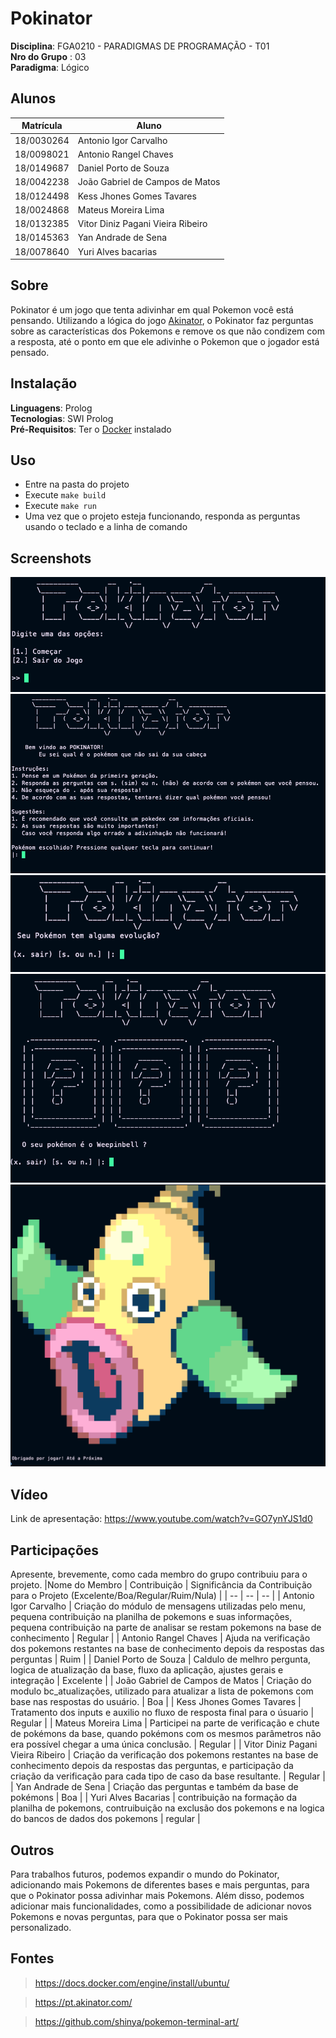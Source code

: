 # Pokinator





**Disciplina**: FGA0210 - PARADIGMAS DE PROGRAMAÇÃO - T01 <br>
**Nro do Grupo** : 03<br>
**Paradigma**: Lógico<br>

## Alunos
| Matrícula | Aluno |
| :-: | -- |
|18/0030264|Antonio Igor Carvalho|
|18/0098021|Antonio Rangel Chaves|
|18/0149687|Daniel Porto de Souza|
|18/0042238|João Gabriel de Campos de Matos|
|18/0124498|Kess Jhones Gomes Tavares|
|18/0024868|Mateus Moreira Lima|
|18/0132385|Vitor Diniz Pagani Vieira Ribeiro|
|18/0145363|Yan Andrade de Sena|
|18/0078640|Yuri Alves bacarias|

## Sobre 

Pokinator é um jogo que tenta adivinhar em qual Pokemon você está pensando. Utilizando a lógica do jogo [Akinator](https://pt.akinator.com/), o Pokinator faz perguntas sobre as características dos Pokemons e remove os que não condizem com a resposta, até o ponto em que ele adivinhe o Pokemon que o jogador está pensado. 


## Instalação 
**Linguagens**: Prolog<br>
**Tecnologias**: SWI Prolog<br>
**Pré-Requisitos**: Ter o [Docker](https://docs.docker.com/engine/install/ubuntu/) instalado

## Uso 
- Entre na pasta do projeto
- Execute ```make build```
- Execute ```make run```
- Uma vez que o projeto esteja funcionando, responda as perguntas usando o teclado e a linha de comando

## Screenshots

![comeco](./assets/comeco.png)
![comeco2](./assets/comeco2.png)
![pergunta](./assets/pergunta.png)
![chute](./assets/chute.png)
![final](./assets/final.png)


## Vídeo

Link de apresentação: https://www.youtube.com/watch?v=GO7ynYJS1d0

## Participações
Apresente, brevemente, como cada membro do grupo contribuiu para o projeto.
|Nome do Membro | Contribuição | Significância da Contribuição para o Projeto (Excelente/Boa/Regular/Ruim/Nula) |
| -- | -- | -- |
| Antonio Igor Carvalho | Criação do módulo de mensagens utilizadas pelo menu, pequena contribuição na planilha de pokemons e suas informações, pequena contribuição na parte de analisar se restam pokemons na base de conhecimento | Regular | 
| Antonio Rangel Chaves | Ajuda na verificação dos pokemons restantes na base de conhecimento depois da respostas das perguntas | Ruim | 
| Daniel Porto de Souza | Caldulo de melhro pergunta, logica de atualização da base, fluxo da aplicação, ajustes gerais e integração | Excelente | 
| João Gabriel de Campos de Matos | Criação do modulo bc_atualizações, utilizado para atualizar a lista de pokemons com base nas respostas do usuário. | Boa | 
| Kess Jhones Gomes Tavares | Tratamento dos inputs e auxilio no fluxo de resposta final para o úsuario | Regular | 
| Mateus Moreira Lima | Participei na parte de verificação e chute de pokémons da base, quando pokémons com os mesmos parâmetros não era possível chegar a uma única conclusão. | Regular |
| Vitor Diniz Pagani Vieira Ribeiro | Criação da verificação dos pokemons restantes na base de conhecimento depois da respostas das perguntas, e participação da criação da verificação para cada tipo de caso da base resultante. | Regular | 
| Yan Andrade de Sena | Criação das perguntas e também da base de pokémons | Boa | 
| Yuri Alves Bacarias | contribuição na formação da planilha de pokemons, contruibuição na exclusão dos pokemons e na logica do bancos de dados dos pokemons |  regular | 

## Outros 
Para trabalhos futuros, podemos expandir o mundo do Pokinator, adicionando mais Pokemons de diferentes bases e mais perguntas, para que o Pokinator possa adivinhar mais Pokemons. Além disso, podemos adicionar mais funcionalidades, como a possibilidade de adicionar novos Pokemons e novas perguntas, para que o Pokinator possa ser mais personalizado.

## Fontes
> https://docs.docker.com/engine/install/ubuntu/

> https://pt.akinator.com/

> https://github.com/shinya/pokemon-terminal-art/


